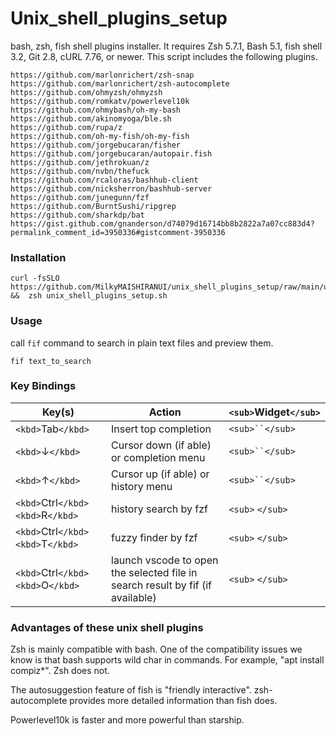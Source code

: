 # Unix_shell_plugins_setup

 bash, zsh, fish shell plugins installer. It requires Zsh 5.7.1, Bash 5.1, fish shell 3.2, Git 2.8, cURL 7.76, or newer. This script includes the following plugins.

    https://github.com/marlonrichert/zsh-snap
    https://github.com/marlonrichert/zsh-autocomplete
    https://github.com/ohmyzsh/ohmyzsh
    https://github.com/romkatv/powerlevel10k
    https://github.com/ohmybash/oh-my-bash
    https://github.com/akinomyoga/ble.sh
    https://github.com/rupa/z
    https://github.com/oh-my-fish/oh-my-fish
    https://github.com/jorgebucaran/fisher
    https://github.com/jorgebucaran/autopair.fish
    https://github.com/jethrokuan/z
    https://github.com/nvbn/thefuck
    https://github.com/rcaloras/bashhub-client
    https://github.com/nicksherron/bashhub-server
    https://github.com/junegunn/fzf
    https://github.com/BurntSushi/ripgrep
    https://github.com/sharkdp/bat
    https://gist.github.com/gnanderson/d74079d16714bb8b2822a7a07cc883d4?permalink_comment_id=3950336#gistcomment-3950336

### Installation

```
curl -fsSLO https://github.com/MilkyMAISHIRANUI/unix_shell_plugins_setup/raw/main/unix_shell_plugins_setup.sh  &&  zsh unix_shell_plugins_setup.sh
```

### Usage

call `fif` command to search in plain text files and preview them.

`fif text_to_search`

### Key Bindings

| Key(s)                                  | Action                                                                         | `<sub>`Widget`</sub>`       |
| --------------------------------------- | ------------------------------------------------------------------------------ | -------------------------------------- |
| `<kbd>`Tab`</kbd>`                  | Insert top completion                                                          | `<sub>``</sub>`       |
| `<kbd>`↓`</kbd>`                   | Cursor down (if able) or completion menu                                       | `<sub>``</sub>` |
| `<kbd>`↑`</kbd>`                   | Cursor up (if able) or history menu                               | `<sub>``</sub>`   |
| `<kbd>`Ctrl`</kbd><kbd>`R`</kbd>` | history search by fzf                                                          | `<sub>` `</sub>`                   |
| `<kbd>`Ctrl`</kbd><kbd>`T`</kbd>` | fuzzy finder by fzf                                                            | `<sub>` `</sub>`                   |
| `<kbd>`Ctrl`</kbd><kbd>`O`</kbd>` | launch vscode to open the selected file in search result by fif (if available) | `<sub>` `</sub>`                   |

### Advantages of these unix shell plugins

Zsh is mainly compatible with bash. One of the compatibility issues we know is that bash supports wild char in commands. For example, "apt install compiz*". Zsh does not.

The autosuggestion feature of fish is "friendly interactive". zsh-autocomplete provides more detailed information than fish does.

Powerlevel10k is faster and more powerful than starship.
